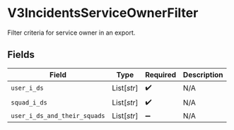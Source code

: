 # V3IncidentsServiceOwnerFilter

Filter criteria for service owner in an export.


## Fields

| Field                        | Type                         | Required                     | Description                  |
| ---------------------------- | ---------------------------- | ---------------------------- | ---------------------------- |
| `user_i_ds`                  | List[*str*]                  | :heavy_check_mark:           | N/A                          |
| `squad_i_ds`                 | List[*str*]                  | :heavy_check_mark:           | N/A                          |
| `user_i_ds_and_their_squads` | List[*str*]                  | :heavy_minus_sign:           | N/A                          |